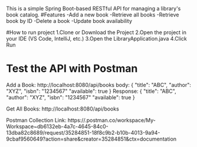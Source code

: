This is a simple Spring Boot-based RESTful API for managing a library's book catalog. 
#Features
-Add a new book
-Retrieve all books
-Retrieve book by ID
-Delete a book
-Update book availability

#How to run project
1.Clone or Download the Project
2.Open the project in your IDE (VS Code, IntelliJ, etc.)
3.Open the LibraryApplication.java
4.Click Run

# Test the API with Postman
 Add a Book:
 http://localhost:8080/api/books
body:
{
  "title": "ABC",
  "author": "XYZ",
  "isbn": "1234567"
  "available": true
}
Response:
{
  "title": "ABC",
  "author": "XYZ",
  "isbn": "1234567"
  "available": true
}

 Get All Books:
 http://localhost:8080/api/books


 Postman Collection Link:
 https://.postman.co/workspace/My-Workspace~db6132eb-4a7c-4645-84c0-13dba82c8689/request/35284851-18f8c9b2-b10b-4013-9a94-9cbaf9560649?action=share&creator=35284851&ctx=documentation
